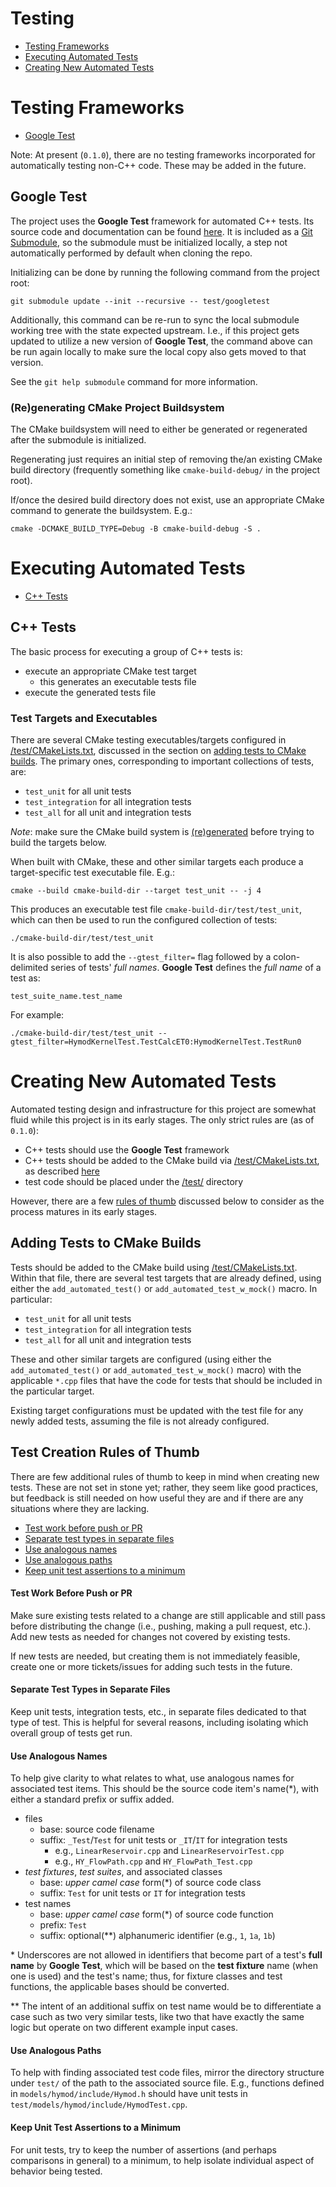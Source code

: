 # Testing

- [Testing Frameworks](#testing-frameworks)
- [Executing Automated Tests](#executing-automated-tests)
- [Creating New Automated Tests](#creating-new-automated-tests)

# Testing Frameworks

- [Google Test](#google-test)

Note: At present (`0.1.0`), there are no testing frameworks incorporated for automatically testing non-C++ code.  These may be added in the future.

## **Google Test** 

The project uses the **Google Test** framework for automated C++ tests.  Its source code and documentation can be found [here](https://github.com/google/googletest).  It is included as a [Git Submodule](https://git-scm.com/book/en/v2/Git-Tools-Submodules), so the submodule must be initialized locally, a step not automatically performed by default when cloning the repo.  

Initializing can be done by running the following command from the project root:

    git submodule update --init --recursive -- test/googletest
    
Additionally, this command can be re-run to sync the local submodule working tree with the state expected upstream.  I.e., if this project gets updated to utilize a new version of **Google Test**, the command above can be run again locally to make sure the local copy also gets moved to that version.

See the `git help submodule` command for more information.

### (Re)generating CMake Project Buildsystem

The CMake buildsystem will need to either be generated or regenerated after the submodule is initialized.  

Regenerating just requires an initial step of removing the/an existing CMake build directory (frequently something like `cmake-build-debug/` in the project root). 
 
If/once the desired build directory does not exist, use an appropriate CMake command to generate the buildsystem.  E.g.:

    cmake -DCMAKE_BUILD_TYPE=Debug -B cmake-build-debug -S .

# Executing Automated Tests

- [C++ Tests](#c-tests)

## C++ Tests

The basic process for executing a group of C++ tests is:

- execute an appropriate CMake test target 
    - this generates an executable tests file
- execute the generated tests file

### Test Targets and Executables

There are several CMake testing executables/targets configured in [/test/CMakeLists.txt](./CMakeLists.txt), discussed in the section on [adding tests to CMake builds](#adding-tests-to-cmake-builds).  The primary ones, corresponding to important collections of tests, are:

* `test_unit` for all unit tests
* `test_integration` for all integration tests
* `test_all` for all unit and integration tests

_Note_: make sure the CMake build system is [(re)generated](#regenerating-cmake-project-buildsystem) before trying to build the targets below.

When built with CMake, these and other similar targets each produce a target-specific test executable file.  E.g.:

    cmake --build cmake-build-dir --target test_unit -- -j 4
    
This produces an executable test file `cmake-build-dir/test/test_unit`, which can then be used to run the configured collection of tests:

    ./cmake-build-dir/test/test_unit
    
It is also possible to add the `--gtest_filter=` flag followed by a colon-delimited series of tests' *full names*.  **Google Test** defines the *full name* of a test as:

    test_suite_name.test_name
    
For example:

    ./cmake-build-dir/test/test_unit --gtest_filter=HymodKernelTest.TestCalcET0:HymodKernelTest.TestRun0
            
# Creating New Automated Tests

Automated testing design and infrastructure for this project are somewhat fluid while this project is in its early stages.  The only strict rules are (as of  `0.1.0`):

- C++ tests should use the **Google Test** framework
- C++ tests should be added to the CMake build via [/test/CMakeLists.txt](./CMakeLists.txt), as described [here](#adding-tests-to-cmake-builds)
- test code should be placed under the [/test/](../test) directory

However, there are a few [rules of thumb](#test-creation-rules-of-thumb) discussed below to consider as the process matures in its early stages.

## Adding Tests to CMake Builds

Tests should be added to the CMake build using [/test/CMakeLists.txt](./CMakeLists.txt).  Within that file, there are several test targets that are already defined, using either the `add_automated_test()` or `add_automated_test_w_mock()` macro.  In particular:

* `test_unit` for all unit tests
* `test_integration` for all integration tests
* `test_all` for all unit and integration tests

These and other similar targets are configured (using either the `add_automated_test()` or `add_automated_test_w_mock()` macro) with the applicable `*.cpp` files that have the code for tests that should be included in the particular target.  

Existing target configurations must be updated with the test file for any newly added tests, assuming the file is not already configured.  

## Test Creation Rules of Thumb

There are few additional rules of thumb to keep in mind when creating new tests.  These are not set in stone yet; rather, they seem like good practices, but feedback is still needed on how useful they are and if there are any situations where they are lacking.

* [Test work before push or PR](#test-work-before-push-or-pr)
* [Separate test types in separate files](#separate-test-types-in-separate-files)
* [Use analogous names](#use-analogous-names)
* [Use analogous paths](#use-analogous-paths)
* [Keep unit test assertions to a minimum](#keep-unit-test-assertions-to-a-minimum)

#### Test Work Before Push or PR

Make sure existing tests related to a change are still applicable and still pass before distributing the change (i.e., pushing, making a pull request, etc.).  Add new tests as needed for changes not covered by existing tests.

If new tests are needed, but creating them is not immediately feasible, create one or more tickets/issues for adding such tests in the future. 

#### Separate Test Types in Separate Files

Keep unit tests, integration tests, etc., in separate files dedicated to that type of test.  This is helpful for several reasons, including isolating which overall group of tests get run.

#### Use Analogous Names

To help give clarity to what relates to what, use analogous names for associated test items.  This should be the source code item's name(\*), with either a standard prefix or suffix added.

- files
    - base: source code filename
    - suffix: `_Test`/`Test` for unit tests or `_IT`/`IT` for integration tests
        - e.g., `LinearReservoir.cpp` and `LinearReservoirTest.cpp`
        - e.g., `HY_FlowPath.cpp` and `HY_FlowPath_Test.cpp`
- *test fixtures*, *test suites*, and associated classes
    - base: *upper camel case* form(\*) of source code class
    - suffix: `Test` for unit tests or `IT` for integration tests
- test names
    - base: *upper camel case* form(\*) of source code function
    - prefix: `Test`
    - suffix: optional(\*\*) alphanumeric identifier (e.g., `1`, `1a`, `1b`)

\* Underscores are not allowed in identifiers that become part of a test's **full name** by **Google Test**, which will be based on the **test fixture** name (when one is used) and the test's name; thus, for fixture classes and test functions, the applicable bases should be converted.

\*\* The intent of an additional suffix on test name would be to differentiate a case such as two very similar tests, like two that have exactly the same logic but operate on two different example input cases.

#### Use Analogous Paths

To help with finding associated test code files, mirror the directory structure under `test/` of the path to the associated source file.  E.g., functions defined in `models/hymod/include/Hymod.h` should have unit tests in `test/models/hymod/include/HymodTest.cpp`.

#### Keep Unit Test Assertions to a Minimum

For unit tests, try to keep the number of assertions (and perhaps comparisons in general) to a minimum, to help isolate individual aspect of behavior being tested. 
